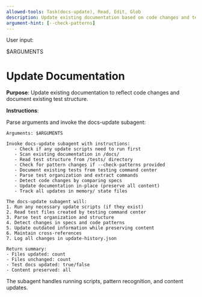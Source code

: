 ```yaml
---
allowed-tools: Task(docs-update), Read, Edit, Glob
description: Update existing documentation based on code changes and test structure
argument-hint: [--check-patterns]
---
```


User input:

$ARGUMENTS

# Update Documentation

**Purpose**: Update existing documentation to reflect code changes and document existing test structure.

**Instructions**:

Parse arguments and invoke the docs-update subagent:

```
Arguments: $ARGUMENTS

Invoke docs-update subagent with instructions:
   - Check if any update scripts need to run first
   - Scan existing documentation in /docs/
   - Read test structure from /tests/ directory
   - Check for pattern changes if --check-patterns provided
   - Document existing tests from testing command center
   - Parse test organization and extract commands
   - Detect code changes by comparing specs
   - Update documentation in-place (preserve all content)
   - Track all updates in memory/ state files

The docs-update subagent will:
1. Run any necessary update scripts (if they exist)
2. Read test files created by testing command center
3. Parse test organization and structure
4. Detect changes in specs and code patterns
5. Update outdated information while preserving content
6. Maintain cross-references
7. Log all changes in update-history.json

Return summary:
- Files updated: count
- Files unchanged: count
- Test docs updated: true/false
- Content preserved: all
```

The subagent handles running scripts, pattern recognition, and content updates.